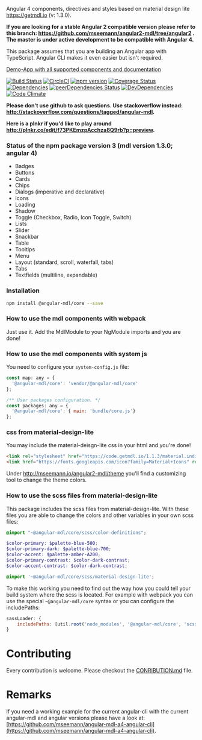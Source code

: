 
Angular 4 components, directives and styles based on material design lite https://getmdl.io (v: 1.3.0).

**If you are looking for a stable Angular 2 compatible version please refer to this branch: https://github.com/mseemann/angular2-mdl/tree/angular2 . 
The master is under active development to be compatible with Angular 4.**


This package assumes that you are building an Angular app with TypeScript. Angular CLI makes it even easier but isn't required.

[Demo-App with all supported components and documentation](http://mseemann.io/angular2-mdl/)

[![Build Status](https://travis-ci.org/mseemann/angular2-mdl.svg?branch=master)](https://travis-ci.org/mseemann/angular2-mdl)
[![CircleCI](https://circleci.com/gh/mseemann/angular2-mdl/tree/master.svg?style=shield)](https://circleci.com/gh/mseemann/angular2-mdl/tree/master)
[![npm version](https://badge.fury.io/js/@angular-mdl%2Fcore.svg)](https://www.npmjs.com/package/@angular-mdl/core)
[![Coverage Status](https://coveralls.io/repos/github/mseemann/angular2-mdl/badge.svg?branch=master)](https://coveralls.io/github/mseemann/angular2-mdl?branch=master)
[![Dependencies](https://david-dm.org/mseemann/angular2-mdl.svg)](https://david-dm.org/mseemann/angular2-mdl)
[![peerDependencies Status](https://david-dm.org/mseemann/angular2-mdl/peer-status.svg)](https://david-dm.org/mseemann/angular2-mdl?type=peer)
[![DevDependencies](https://david-dm.org/mseemann/angular2-mdl/dev-status.svg)](https://david-dm.org/mseemann/angular2-mdl#info=devDependencies&view=table)
[![Code Climate](https://codeclimate.com/github/mseemann/angular2-mdl/badges/gpa.svg)](https://codeclimate.com/github/mseemann/angular2-mdl)

**Please don't use github to ask questions. Use stackoverflow instead: http://stackoverflow.com/questions/tagged/angular-mdl.**

**Here is a plnkr if you'd like to play around http://plnkr.co/edit/f73PKEmzpAcchza8Q9rb?p=preview.**


### Status of the npm package version 3 (mdl version 1.3.0; angular 4)

- Badges
- Buttons
- Cards
- Chips
- Dialogs (imperative and declarative)
- Icons
- Loading
- Shadow
- Toggle (Checkbox, Radio, Icon Toggle, Switch)
- Lists
- Slider
- Snackbar
- Table
- Tooltips
- Menu
- Layout (standard, scroll, waterfall, tabs)
- Tabs
- Textfields (multiline, expandable)


### Installation

```bash
npm install @angular-mdl/core --save
```


### How to use the mdl components with webpack

Just use it. Add the MdlModule to your NgModule imports and you are done!

### How to use the mdl components with system js

You need to configure your `system-config.js` file:

```JavaScript
const map: any = {
  '@angular-mdl/core': 'vendor/@angular-mdl/core'
};

/** User packages configuration. */
const packages: any = {
  '@angular-mdl/core': { main: 'bundle/core.js'}
};
```


### css from material-design-lite
You may include the material-deisgn-lite css in your html and you're done!
```HTML
<link rel="stylesheet" href="https://code.getmdl.io/1.1.3/material.indigo-pink.min.css" />
<link href="https://fonts.googleapis.com/icon?family=Material+Icons" rel="stylesheet">
```
Under http://mseemann.io/angular2-mdl/theme you'll find a customizing tool to change the theme colors.

### How to use the scss files from material-design-lite
This package includes the scss files from material-design-lite.
With these files you are able to change the colors and other variables in your own scss files:

```scss
@import "~@angular-mdl/core/scss/color-definitions";

$color-primary: $palette-blue-500;
$color-primary-dark: $palette-blue-700;
$color-accent: $palette-amber-A200;
$color-primary-contrast: $color-dark-contrast;
$color-accent-contrast: $color-dark-contrast;

@import '~@angular-mdl/core/scss/material-design-lite';
```

To make this working you need to find out the way how you could tell your build system where the scss is located.
For example with webpack you can use the special `~@angular-mdl/core` syntax or you can configure the includePaths:

```JavaScript
sassLoader: {
	includePaths: [util.root('node_modules', '@angular-mdl/core', 'scss')]
}
```

# Contributing

Every contribution is welcome. Please checkout the [CONRIBUTION.md](https://github.com/mseemann/angular2-mdl/blob/master/CONTRIBUTION.md) file.

# Remarks

If you need a working example for the current angular-cli with the current angular-mdl and angular versions please have a look at:
[https://github.com/mseemann/angular-mdl-a4-angular-cli](https://github.com/mseemann/angular-mdl-a4-angular-cli).
